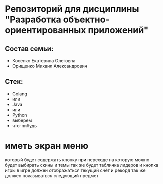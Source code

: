# Репозиторий для дисциплины "Разработка объектно-ориентированных приложений"

## Состав семьи: 

- Косенко Екатерина Олеговна
- Орищенко Михаил Александрович

## Стек:
- Golang
- или
- Java
- или
- Python
- выберем
- что-нибудь

# иметь экран меню
который будет содержать кпопку при переходе на которую можно будет выбирать скины и темы
так же будет табличка лидеров
и кнопка игры
в игре должен отображаться текущий счёт и рекорд
так же должен показываться следующий предмет
